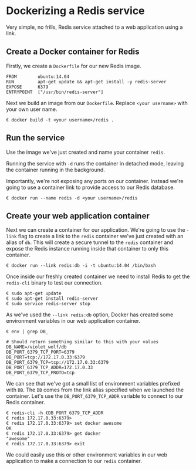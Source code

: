 <!--[metadata]>
+++
title = "Dockerizing a Redis service"
description = "Installing and running an redis service"
keywords = ["docker, example, package installation, networking,  redis"]
[menu.main]
parent = "smn_applied"
+++
<![end-metadata]-->

# Dockerizing a Redis service

Very simple, no frills, Redis service attached to a web application
using a link.

## Create a Docker container for Redis

Firstly, we create a `Dockerfile` for our new Redis
image.

    FROM        ubuntu:14.04
    RUN         apt-get update && apt-get install -y redis-server
    EXPOSE      6379
    ENTRYPOINT  ["/usr/bin/redis-server"]

Next we build an image from our `Dockerfile`.
Replace `<your username>` with your own user name.

    € docker build -t <your username>/redis .

## Run the service

Use the image we've just created and name your container `redis`.

Running the service with `-d` runs the container in detached mode, leaving
the container running in the background.

Importantly, we're not exposing any ports on our container. Instead
we're going to use a container link to provide access to our Redis
database.

    € docker run --name redis -d <your username>/redis

## Create your web application container

Next we can create a container for our application. We're going to use
the `-link` flag to create a link to the `redis` container we've just
created with an alias of `db`. This will create a secure tunnel to the
`redis` container and expose the Redis instance running inside that
container to only this container.

    € docker run --link redis:db -i -t ubuntu:14.04 /bin/bash

Once inside our freshly created container we need to install Redis to
get the `redis-cli` binary to test our connection.

    € sudo apt-get update
    € sudo apt-get install redis-server
    € sudo service redis-server stop

As we've used the `--link redis:db` option, Docker
has created some environment variables in our web application container.

    € env | grep DB_

    # Should return something similar to this with your values
    DB_NAME=/violet_wolf/db
    DB_PORT_6379_TCP_PORT=6379
    DB_PORT=tcp://172.17.0.33:6379
    DB_PORT_6379_TCP=tcp://172.17.0.33:6379
    DB_PORT_6379_TCP_ADDR=172.17.0.33
    DB_PORT_6379_TCP_PROTO=tcp

We can see that we've got a small list of environment variables prefixed
with `DB`. The `DB` comes from the link alias specified when we launched
the container. Let's use the `DB_PORT_6379_TCP_ADDR` variable to connect to
our Redis container.

    € redis-cli -h €DB_PORT_6379_TCP_ADDR
    € redis 172.17.0.33:6379>
    € redis 172.17.0.33:6379> set docker awesome
    OK
    € redis 172.17.0.33:6379> get docker
    "awesome"
    € redis 172.17.0.33:6379> exit

We could easily use this or other environment variables in our web
application to make a connection to our `redis`
container.
